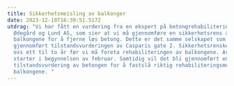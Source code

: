 ```yaml
---
title: Sikkerhetsmeisling av balkonger
date: 2023-12-18T16:39:51.517Z
utdrag: "Vi har fått en vurdering fra en ekspert på betongrehabilitering fra
  Ødegård og Lund AS, som sier at vi må gjennomføre en sikkerhetsrens av
  balkongene for å fjerne løs betong. Dette er det samme selskapet som har
  gjennomført tilstandsvurderingen av Casparis gate 2. Sikkerhetsrensken kjøper
  oss ett til to år før vi må foreta rehabiliteringen av balkongene. Arbeidet
  starter i begynnelsen av februar. Samtidig vil det bli gjennomført en
  tilstandsvurdering av betongen for å fastslå riktig rehabiliteringsmetode for
  balkongene. "
---
```

